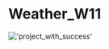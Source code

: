 # Weather_W11
!['project_with_success']('https://github.com/Adryan-dev/Weather_W11/blob/master/main.png?raw=true')
